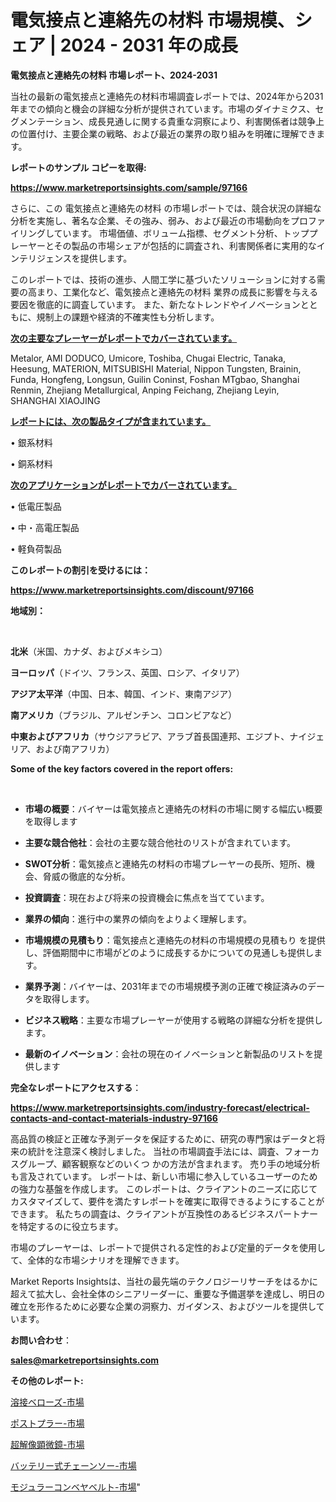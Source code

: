 # 電気接点と連絡先の材料 市場規模、シェア | 2024 - 2031 年の成長

<strong>電気接点と連絡先の材料 市場レポート、2024-2031</strong>

当社の最新の電気接点と連絡先の材料市場調査レポートでは、2024年から2031年までの傾向と機会の詳細な分析が提供されています。市場のダイナミクス、セグメンテーション、成長見通しに関する貴重な洞察により、利害関係者は競争上の位置付け、主要企業の戦略、および最近の業界の取り組みを明確に理解できます。



<strong>レポートのサンプル コピーを取得:</strong> <a href=https://www.marketreportsinsights.com/sample/97166>

<strong><u>https://www.marketreportsinsights.com/sample/97166</u></strong></a>

さらに、この 電気接点と連絡先の材料 の市場レポートでは、競合状況の詳細な分析を実施し、著名な企業、その強み、弱み、および最近の市場動向をプロファイリングしています。 市場価値、ボリューム指標、セグメント分析、トッププレーヤーとその製品の市場シェアが包括的に調査され、利害関係者に実用的なインテリジェンスを提供します。

このレポートでは、技術の進歩、人間工学に基づいたソリューションに対する需要の高まり、工業化など、電気接点と連絡先の材料 業界の成長に影響を与える要因を徹底的に調査しています。 また、新たなトレンドやイノベーションとともに、規制上の課題や経済的不確実性も分析します。



<strong><u>次の主要なプレーヤーがレポートでカバーされています。</u></strong>

Metalor, AMI DODUCO, Umicore, Toshiba, Chugai Electric, Tanaka, Heesung, MATERION, MITSUBISHI Material, Nippon Tungsten, Brainin, Funda, Hongfeng, Longsun, Guilin Coninst, Foshan MTgbao, Shanghai Renmin, Zhejiang Metallurgical, Anping Feichang, Zhejiang Leyin, SHANGHAI XIAOJING



<strong><u><b>レポートには、次の製品タイプが含まれています。</b></u></strong>

• 銀系材料

• 銅系材料



<strong><u><b>次のアプリケーションがレポートでカバーされています。</b></u></strong>

• 低電圧製品

• 中・高電圧製品

• 軽負荷製品



<strong><b>このレポートの割引を受けるには：</b></strong>

<a href=https://www.marketreportsinsights.com/discount/97166>

<strong><u>https://www.marketreportsinsights.com/discount/97166</u></strong></a>



<strong>地域別：</strong>

<strong> </strong>



<strong>北米</strong>（米国、カナダ、およびメキシコ）



<strong>ヨーロッパ</strong>（ドイツ、フランス、英国、ロシア、イタリア）



<strong>アジア太平洋</strong>（中国、日本、韓国、インド、東南アジア）



<strong>南アメリカ</strong>（ブラジル、アルゼンチン、コロンビアなど）



<strong>中東およびアフリカ</strong>（サウジアラビア、アラブ首長国連邦、エジプト、ナイジェリア、および南アフリカ）



<strong>Some of the key factors covered in the report offers:</strong>

<strong> </strong>
<ul>
  <li>

<strong>市場の概要</strong>：バイヤーは電気接点と連絡先の材料の市場に関する幅広い概要を取得します</li>
  <li>

<strong>主要な競合他社</strong>：会社の主要な競合他社のリストが含まれています。</li>
  <li>

<strong>SWOT分析</strong>：電気接点と連絡先の材料の市場プレーヤーの長所、短所、機会、脅威の徹底的な分析。</li>
  <li>

<strong>投資調査</strong>：現在および将来の投資機会に焦点を当てています。</li>
  <li>

<strong>業界の傾向</strong>：進行中の業界の傾向をよりよく理解します。</li>
  <li>

<strong>市場規模の見積もり</strong>：電気接点と連絡先の材料の市場規模の見積もり を提供し、評価期間中に市場がどのように成長するかについての見通しも提供します。</li>
  <li>

<strong>業界予測</strong>：バイヤーは、2031年までの市場規模予測の正確で検証済みのデータを取得します。</li>
  <li>

<strong>ビジネス戦略</strong>：主要な市場プレーヤーが使用する戦略の詳細な分析を提供します。</li>
  <li>

<strong>最新のイノベーション</strong>：会社の現在のイノベーションと新製品のリストを提供します</li>
</ul>


<strong>完全なレポートにアクセスする</strong>：

<a href=https://www.marketreportsinsights.com/industry-forecast/electrical-contacts-and-contact-materials-industry-97166>

<strong><u>https://www.marketreportsinsights.com/industry-forecast/electrical-contacts-and-contact-materials-industry-97166</u></strong></a>

高品質の検証と正確な予測データを保証するために、研究の専門家はデータと将来の統計を注意深く検討しました。 当社の市場調査手法には、調査、フォーカスグループ、顧客観察などのいくつ かの方法が含まれます。 売り手の地域分析も言及されています。 レポートは、新しい市場に参入しているユーザーのための強力な基盤を作成します。 このレポートは、クライアントのニーズに応じてカスタマイズして、要件を満たすレポートを確実に取得できるようにすることができます。 私たちの調査は、クライアントが互換性のあるビジネスパートナーを特定するのに役立ちます。

市場のプレーヤーは、レポートで提供される定性的および定量的データを使用して、全体的な市場シナリオを理解できます。

Market Reports Insightsは、当社の最先端のテクノロジーリサーチをはるかに超えて拡大し、会社全体のシニアリーダーに、重要な予備選挙を達成し、明日の確立を形作るために必要な企業の洞察力、ガイダンス、およびツールを提供しています。



<strong><b>お問い合わせ</b></strong>：

<a href=mailto:sales@marketreportsinsights.com>

<strong><u>sales@marketreportsinsights.com</u></strong></a>



<strong>その他のレポート:</strong>

<a href=https://www.linkedin.com/pulse/溶接ベローズ-市場-2023-swot-分析と成長率-2030-pr-news-hub-084vf/>溶接ベローズ-市場</a>

<a href=https://www.linkedin.com/pulse/ポストプラー-市場-2023-推進要因と成長機会-2030-pr-news-hub-g799f/>ポストプラー-市場</a>

<a href=https://www.linkedin.com/pulse/超解像顕微鏡-市場-2023-swot-分析と最新イノベーション-2030-toiyc/>超解像顕微鏡-市場</a>

<a href=https://www.linkedin.com/pulse/バッテリー式チェーンソー-市場-2023-swot-分析と成長率-2030-wjtaf/>バッテリー式チェーンソー-市場</a>

<a href=https://www.linkedin.com/pulse/モジュラーコンベヤベルト-市場-2023-収益と成長ドライバー-2030-udgwf/>モジュラーコンベヤベルト-市場</a>"
